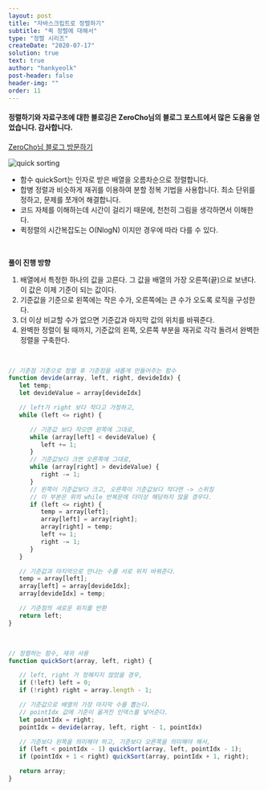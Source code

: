 ```yaml
---
layout: post
title: "자바스크립트로 정렬하기"
subtitle: "퀵 정렬에 대해서"
type: "정렬 시리즈"
createDate: "2020-07-17"
solution: true
text: true
author: "hankyeolk"
post-header: false
header-img: ""
order: 11
---
```


#### 정렬하기와 자료구조에 대한 블로깅은 ZeroCho님의 블로그 포스트에서 많은 도움을 얻었습니다. 감사합니다. 

[ZeroCho님 블로그 방문하기](https://www.zerocho.com/category/Algorithm/post/57e22a778d6bcf0015231c8b)
<br>


![quick sorting](https://gmlwjd9405.github.io/images/algorithm-quick-sort/quick-sort-concepts.png)

- 함수 quickSort는 인자로 받은 배열을 오름차순으로 정렬합니다.
- 합병 정렬과 비슷하게 재귀를 이용하여 분할 정복 기법을 사용합니다. 최소 단위를 정하고, 문제를 쪼개어 해결합니다. 
- 코드 자체를 이해하는데 시간이 걸리기 때문에, 천천히 그림을 생각하면서 이해한다. 
- 퀵정렬의 시간복잡도는 O(NlogN) 이지만 경우에 따라 다를 수 있다.

<br>

**풀이 진행 방향** 
1. 배열에서 특정한 하나의 값을 고른다. 그 값을 배열의 가장 오른쪽(끝)으로 보낸다. 이 값은 이제 기준이 되는 값이다.
2. 기준값을 기준으로 왼쪽에는 작은 수가, 오른쪽에는 큰 수가 오도록 로직을 구성한다. 
3. 더 이상 비교할 수가 없으면 기준값과 마지막 값의 위치를 바꿔준다. 
4. 완벽한 정렬이 될 때까지, 기준값의 왼쪽, 오른쪽 부분을 재귀로 각각 돌려서 완벽한 정렬을 구축한다.
<br>

```js
// 기준점 기준으로 정렬 후 기준점을 새롭게 만들어주는 함수
function devide(array, left, right, devideIdx) {
   let temp;
   let devideValue = array[devideIdx]

   // left가 right 보다 작다고 가정하고,
   while (left <= right) {

      // 기준값 보다 작으면 왼쪽에 그대로, 
      while (array[left] < devideValue) {
         left += 1;
      }
      // 기준값보다 크면 오른쪽에 그대로,
      while (array[right] > devideValue) {
         right -= 1;
      }
      // 왼쪽이 기준값보다 크고, 오른쪽이 기준값보다 작다면 -> 스위칭
      // 이 부분은 위의 while 반복문에 더이상 해당하지 않을 경우다.
      if (left <= right) {
         temp = array[left];
         array[left] = array[right];
         array[right] = temp;
         left += 1;
         right -= 1;
      }
   }

   // 기준값과 마지막으로 만나는 수를 서로 위치 바꿔준다.
   temp = array[left];
   array[left] = array[devideIdx];
   array[devideIdx] = temp;

   // 기준점의 새로운 위치를 반환
   return left;
}
```
<br>

```js
// 정렬하는 함수, 재귀 사용
function quickSort(array, left, right) {

   // left, right 가 정해지지 않았을 경우,
   if (!left) left = 0;
   if (!right) right = array.length - 1;

   // 기준값으로 배열의 가장 마지막 수를 뽑는다.
   // pointIdx 값에 기준이 옮겨진 인덱스를 넣어준다.
   let pointIdx = right;
   pointIdx = devide(array, left, right - 1, pointIdx)

   // 기준보다 왼쪽을 의미해야 하고, 기준보다 오른쪽을 의미해야 해서,
   if (left < pointIdx - 1) quickSort(array, left, pointIdx - 1);
   if (pointIdx + 1 < right) quickSort(array, pointIdx + 1, right);

   return array;
}
```
